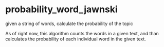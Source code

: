 # probability_word_jawnski
given a string of words, calculate the probability of the topic

As of right now, this algorithm counts the words in a given text, and than calculates the probability of each individual word in the given text.
